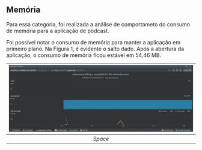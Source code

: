 ## Memória

Para essa categoria, foi realizada a análise de comportameto do consumo de memória para a aplicação de podcast.


Foi possível notar o consumo de memória para manter a aplicação em primeiro plano. Na Figura 1, é evidente o salto dado.
Após a abertura da aplicação, o consumo de memória ficou estável em 54,46 MB.

| ![space-1.jpg](https://github.com/ghpsantos/exercicio-podcast/blob/master/screenshots/figura1.jpg) | 
|:--:| 
| *Space* |